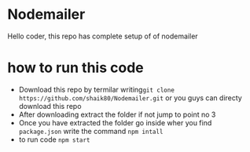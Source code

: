 # Nodemailer
Hello coder, this repo has complete setup of of nodemailer

# how to run this code
+ Download this repo by termilar writing`git clone https://github.com/shaik80/Nodemailer.git`
or you guys can directy download this repo
+ After downloading extract the folder if not jump to point no 3
+ Once you have extracted the folder go inside wher you find `package.json` write the command `npm intall`
+ to run code `npm start`
